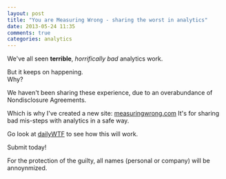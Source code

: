 ```yaml
---
layout: post
title: "You are Measuring Wrong - sharing the worst in analytics"
date: 2013-05-24 11:35
comments: true
categories: analytics
---
```


We've all seen **terrible**, *horrifically bad* analytics work.

But it keeps on happening.  
Why?


We haven't been sharing these experience, due to an overabundance of Nondisclosure Agreements.

Which is why I've created a new site: [measuringwrong.com](www.measuringwrong.com)
It's for sharing bad mis-steps with analytics in a safe way.

Go look at [dailyWTF](http://thedailywtf.com/) to see how this will work.

Submit today!

For the protection of the guilty, all names (personal or company) will be annoynmized.


